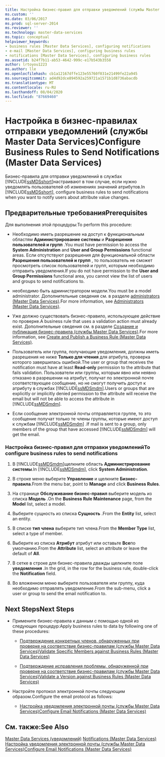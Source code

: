 ```yaml
---
title: Настройка бизнес-правил для отправки уведомлений (службы Master Data Services) | Документы Майкрософт
ms.custom: ''
ms.date: 03/06/2017
ms.prod: sql-server-2014
ms.reviewer: ''
ms.technology: master-data-services
ms.topic: conceptual
helpviewer_keywords:
- business rules [Master Data Services], configuring notifications
- e-mail [Master Data Services], configuring business rules
- notifications [Master Data Services], configuring business rules
ms.assetid: b24f7b11-ab53-4642-999c-e17b543b3558
author: lrtoyou1223
ms.author: lle
ms.openlocfilehash: cb1a12167dffe123e55760f031e21499fe22a945
ms.sourcegitcommit: ad4d92dce894592a259721a1571b1d8736abacdb
ms.translationtype: MT
ms.contentlocale: ru-RU
ms.lasthandoff: 08/04/2020
ms.locfileid: "87669460"
---
```

# <a name="configure-business-rules-to-send-notifications-master-data-services"></a><span data-ttu-id="c64f7-102">Настройка в бизнес-правилах отправки уведомлений (службы Master Data Services)</span><span class="sxs-lookup"><span data-stu-id="c64f7-102">Configure Business Rules to Send Notifications (Master Data Services)</span></span>
  <span data-ttu-id="c64f7-103">Бизнес-правила для отправки уведомлений в службах [!INCLUDE[ssMDSshort](../includes/ssmdsshort-md.md)]настраивают в том случае, если нужно уведомлять пользователей об изменениях значений атрибутов.</span><span class="sxs-lookup"><span data-stu-id="c64f7-103">In [!INCLUDE[ssMDSshort](../includes/ssmdsshort-md.md)], configure business rules to send notifications when you want to notify users about attribute value changes.</span></span>  
  
## <a name="prerequisites"></a><span data-ttu-id="c64f7-104">Предварительные требования</span><span class="sxs-lookup"><span data-stu-id="c64f7-104">Prerequisites</span></span>  
 <span data-ttu-id="c64f7-105">Для выполнения этой процедуры:</span><span class="sxs-lookup"><span data-stu-id="c64f7-105">To perform this procedure:</span></span>  
  
-   <span data-ttu-id="c64f7-106">Необходимо иметь разрешение на доступ к функциональным областям **Администрирование системы** и **Разрешения пользователей и групп** .</span><span class="sxs-lookup"><span data-stu-id="c64f7-106">You must have permission to access the **System Administration** and **User and Group Permissions** functional areas.</span></span> <span data-ttu-id="c64f7-107">Если отсутствуют разрешения для функциональной области **Разрешения пользователей и групп** , то пользователь не сможет просмотреть список пользователей и групп, которым необходимо отправить уведомления.</span><span class="sxs-lookup"><span data-stu-id="c64f7-107">If you do not have permission to the **User and Group Permissions** functional area, you cannot view the list of users and groups to send notifications to.</span></span>  
  
-   <span data-ttu-id="c64f7-108">необходимо быть администратором модели.</span><span class="sxs-lookup"><span data-stu-id="c64f7-108">You must be a model administrator.</span></span> <span data-ttu-id="c64f7-109">Дополнительные сведения см. в разделе [administrators &#40;Master Data Services&#41;](administrators-master-data-services.md).</span><span class="sxs-lookup"><span data-stu-id="c64f7-109">For more information, see [Administrators &#40;Master Data Services&#41;](administrators-master-data-services.md).</span></span>  
  
-   <span data-ttu-id="c64f7-110">Уже должно существовать бизнес-правило, использующее действие по проверке.</span><span class="sxs-lookup"><span data-stu-id="c64f7-110">A business rule that uses a validation action must already exist.</span></span> <span data-ttu-id="c64f7-111">Дополнительные сведения см. в разделе [Создание и публикация бизнес-правила (службы Master Data Services)](../../2014/master-data-services/create-and-publish-a-business-rule-master-data-services.md).</span><span class="sxs-lookup"><span data-stu-id="c64f7-111">For more information, see [Create and Publish a Business Rule &#40;Master Data Services&#41;](../../2014/master-data-services/create-and-publish-a-business-rule-master-data-services.md).</span></span>  
  
-   <span data-ttu-id="c64f7-112">Пользователь или группа, получающие уведомления, должны иметь разрешения не ниже **Только для чтения** для атрибута, проверка которого завершилась ошибкой.</span><span class="sxs-lookup"><span data-stu-id="c64f7-112">The user or group that receives the notification must have at least **Read-only** permission to the attribute that fails validation.</span></span> <span data-ttu-id="c64f7-113">Пользователи или группы, которым явно или неявно отказано в разрешении на атрибут, получат по электронной почте соответствующее сообщение, но не смогут получить доступ к атрибуту в службах [!INCLUDE[ssMDSmdm](../includes/ssmdsmdm-md.md)].</span><span class="sxs-lookup"><span data-stu-id="c64f7-113">Users or groups that are explicitly or implicitly denied permission to the attribute will receive the email but will not be able to access the attribute in [!INCLUDE[ssMDSmdm](../includes/ssmdsmdm-md.md)].</span></span>  
  
-   <span data-ttu-id="c64f7-114">Если сообщение электронной почты отправляется группе, то это сообщение получат только те члены группы, которые имеют доступ к службам [!INCLUDE[ssMDSmdm](../includes/ssmdsmdm-md.md)] .</span><span class="sxs-lookup"><span data-stu-id="c64f7-114">If mail is sent to a group, only members of the group that have accessed [!INCLUDE[ssMDSmdm](../includes/ssmdsmdm-md.md)] will get the email.</span></span>  
  
### <a name="to-configure-business-rules-to-send-notifications"></a><span data-ttu-id="c64f7-115">Настройка бизнес-правил для отправки уведомлений</span><span class="sxs-lookup"><span data-stu-id="c64f7-115">To configure business rules to send notifications</span></span>  
  
1.  <span data-ttu-id="c64f7-116">В [!INCLUDE[ssMDSmdm](../includes/ssmdsmdm-md.md)]щелкните область **Администрирование системы**.</span><span class="sxs-lookup"><span data-stu-id="c64f7-116">In [!INCLUDE[ssMDSmdm](../includes/ssmdsmdm-md.md)], click **System Administration**.</span></span>  
  
2.  <span data-ttu-id="c64f7-117">В строке меню выберите **Управление** и щелкните **Бизнес-правила**.</span><span class="sxs-lookup"><span data-stu-id="c64f7-117">From the menu bar, point to **Manage** and click **Business Rules**.</span></span>  
  
3.  <span data-ttu-id="c64f7-118">На странице **Обслуживание бизнес-правил** выберите модель из списка **Модель** .</span><span class="sxs-lookup"><span data-stu-id="c64f7-118">On the **Business Rule Maintenance** page, from the **Model** list, select a model.</span></span>  
  
4.  <span data-ttu-id="c64f7-119">Выберите сущность из списка **Сущность** .</span><span class="sxs-lookup"><span data-stu-id="c64f7-119">From the **Entity** list, select an entity.</span></span>  
  
5.  <span data-ttu-id="c64f7-120">В списке **тип члена** выберите тип члена.</span><span class="sxs-lookup"><span data-stu-id="c64f7-120">From the **Member Type** list, select a type of member.</span></span>  
  
6.  <span data-ttu-id="c64f7-121">Выберите из списка **Атрибут** атрибут или оставьте **Все**по умолчанию.</span><span class="sxs-lookup"><span data-stu-id="c64f7-121">From the **Attribute** list, select an attribute or leave the default of **All**.</span></span>  
  
7.  <span data-ttu-id="c64f7-122">В сетке в строке для бизнес-правила дважды щелкните поле **уведомления** .</span><span class="sxs-lookup"><span data-stu-id="c64f7-122">In the grid, in the row for the business rule, double-click the **Notification** field.</span></span>  
  
8.  <span data-ttu-id="c64f7-123">Во вложенном меню выберите пользователя или группу, куда необходимо отправлять уведомление.</span><span class="sxs-lookup"><span data-stu-id="c64f7-123">From the sub-menu, click a user or group to send the email notification to.</span></span>  
  
## <a name="next-steps"></a><span data-ttu-id="c64f7-124">Next Steps</span><span class="sxs-lookup"><span data-stu-id="c64f7-124">Next Steps</span></span>  
  
-   <span data-ttu-id="c64f7-125">Примените бизнес-правила к данным с помощью одной из следующих процедур:</span><span class="sxs-lookup"><span data-stu-id="c64f7-125">Apply business rules to data by following one of these procedures:</span></span>  
  
    -   [<span data-ttu-id="c64f7-126">Подтверждение конкретных членов, обнаруженных при проверке на соответствие бизнес-правилам (службы Master Data Services)</span><span class="sxs-lookup"><span data-stu-id="c64f7-126">Validate Specific Members against Business Rules &#40;Master Data Services&#41;</span></span>](../../2014/master-data-services/validate-specific-members-against-business-rules-master-data-services.md)  
  
    -   [<span data-ttu-id="c64f7-127">Подтверждение исправления проблемы, обнаруженной при проверке на соответствие бизнес-правилам (службы Master Data Services)</span><span class="sxs-lookup"><span data-stu-id="c64f7-127">Validate a Version against Business Rules &#40;Master Data Services&#41;</span></span>](../../2014/master-data-services/validate-a-version-against-business-rules-master-data-services.md)  
  
-   <span data-ttu-id="c64f7-128">Настройте протокол электронной почты следующим образом.</span><span class="sxs-lookup"><span data-stu-id="c64f7-128">Configure the email protocol as follows:</span></span>  
  
    -   [<span data-ttu-id="c64f7-129">Настройка уведомления электронной почты (службы Master Data Services)</span><span class="sxs-lookup"><span data-stu-id="c64f7-129">Configure Email Notifications &#40;Master Data Services&#41;</span></span>](../../2014/master-data-services/configure-email-notifications-master-data-services.md)  
  
## <a name="see-also"></a><span data-ttu-id="c64f7-130">См. также:</span><span class="sxs-lookup"><span data-stu-id="c64f7-130">See Also</span></span>  
 <span data-ttu-id="c64f7-131">[Master Data Services &#40;уведомлений&#41;](../../2014/master-data-services/notifications-master-data-services.md) </span><span class="sxs-lookup"><span data-stu-id="c64f7-131">[Notifications &#40;Master Data Services&#41;](../../2014/master-data-services/notifications-master-data-services.md) </span></span>  
 [<span data-ttu-id="c64f7-132">Настройка уведомления электронной почты (службы Master Data Services)</span><span class="sxs-lookup"><span data-stu-id="c64f7-132">Configure Email Notifications &#40;Master Data Services&#41;</span></span>](../../2014/master-data-services/configure-email-notifications-master-data-services.md)  
  
  
